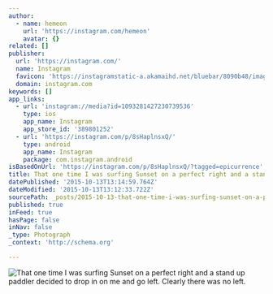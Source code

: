 ```yaml
---
author:
  - name: hemeon
    url: 'https://instagram.com/hemeon'
    avatar: {}
related: []
publisher:
  url: 'https://instagram.com/'
  name: Instagram
  favicon: 'https://instagramstatic-a.akamaihd.net/bluebar/8090b48/images/ico/favicon.ico'
  domain: instagram.com
keywords: []
app_links:
  - url: 'instagram://media?id=1093281427230739536'
    type: ios
    app_name: Instagram
    app_store_id: '389801252'
  - url: 'https://instagram.com/p/8sHaplnsxQ/'
    type: android
    app_name: Instagram
    package: com.instagram.android
isBasedOnUrl: 'https://instagram.com/p/8sHaplnsxQ/?tagged=epicurrence'
title: That one time I was surfing Sunset on a perfect right and a stand up paddler decided to drop in on me and go left. Clearly there was no left.
datePublished: '2015-10-13T13:14:59.764Z'
dateModified: '2015-10-13T13:12:33.722Z'
sourcePath: _posts/2015-10-13-that-one-time-i-was-surfing-sunset-on-a-perfect-right-and-a.md
published: true
inFeed: true
hasPage: false
inNav: false
_type: Photograph
_context: 'http://schema.org'

---
```

![That one time I was surfing Sunset on a perfect right and a stand up paddler decided to drop in on me and go left&period; Clearly there was no left&period;](https://igcdn-photos-a-a.akamaihd.net/hphotos-ak-xaf1/t51.2885-15/s640x640/sh0.08/e35/12142063_447443398776256_205446805_n.jpg)